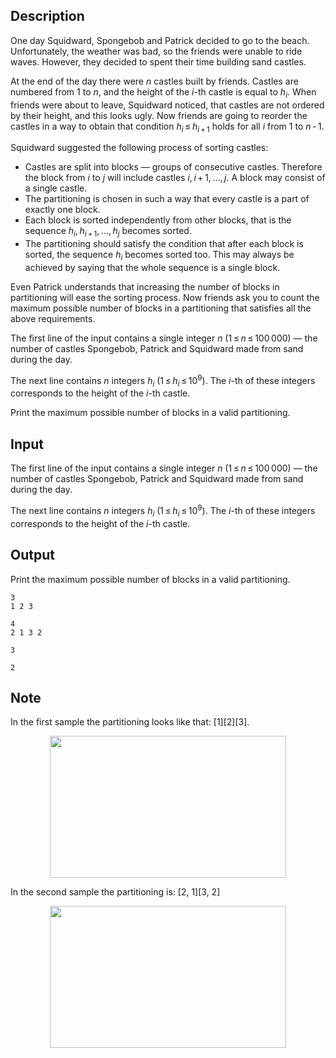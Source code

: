 ## Description

<div><p>One day Squidward, Spongebob and Patrick decided to go to the beach. Unfortunately, the weather was bad, so the friends were unable to ride waves. However, they decided to spent their time building sand castles.</p><p>At the end of the day there were <span class="tex-span"><i>n</i></span> castles built by friends. Castles are numbered from <span class="tex-span">1</span> to <span class="tex-span"><i>n</i></span>, and the height of the <span class="tex-span"><i>i</i></span>-th castle is equal to <span class="tex-span"><i>h</i><sub class="lower-index"><i>i</i></sub></span>. When friends were about to leave, Squidward noticed, that castles are not ordered by their height, and this looks ugly. Now friends are going to reorder the castles in a way to obtain that condition <span class="tex-span"><i>h</i><sub class="lower-index"><i>i</i></sub> ≤ <i>h</i><sub class="lower-index"><i>i</i> + 1</sub></span> holds for all <span class="tex-span"><i>i</i></span> from <span class="tex-span">1</span> to <span class="tex-span"><i>n</i> - 1</span>.</p><p>Squidward suggested the following process of sorting castles: </p><ul> <li> Castles are split into <span class="tex-font-style-it">blocks</span>&nbsp;— groups of <span class="tex-font-style-bf">consecutive</span> castles. Therefore the block from <span class="tex-span"><i>i</i></span> to <span class="tex-span"><i>j</i></span> will include castles <span class="tex-span"><i>i</i>, <i>i</i> + 1, ..., <i>j</i></span>. A block may consist of a single castle. </li><li> The partitioning is chosen in such a way that every castle is a part of <span class="tex-font-style-bf">exactly</span> one block. </li><li> Each block is sorted independently from other blocks, that is the sequence <span class="tex-span"><i>h</i><sub class="lower-index"><i>i</i></sub>, <i>h</i><sub class="lower-index"><i>i</i> + 1</sub>, ..., <i>h</i><sub class="lower-index"><i>j</i></sub></span> becomes sorted. </li><li> The partitioning should satisfy the condition that after each block is sorted, the sequence <span class="tex-span"><i>h</i><sub class="lower-index"><i>i</i></sub></span> becomes sorted too. This may always be achieved by saying that the whole sequence is a single block. </li></ul><p>Even Patrick understands that increasing the number of blocks in partitioning will ease the sorting process. Now friends ask you to count the maximum possible number of blocks in a partitioning that satisfies all the above requirements.</p></div><div class="input-specification"><p>The first line of the input contains a single integer <span class="tex-span"><i>n</i></span> (<span class="tex-span">1 ≤ <i>n</i> ≤ 100 000</span>)&nbsp;— the number of castles Spongebob, Patrick and Squidward made from sand during the day.</p><p>The next line contains <span class="tex-span"><i>n</i></span> integers <span class="tex-span"><i>h</i><sub class="lower-index"><i>i</i></sub></span> (<span class="tex-span">1 ≤ <i>h</i><sub class="lower-index"><i>i</i></sub> ≤ 10<sup class="upper-index">9</sup></span>). The <span class="tex-span"><i>i</i></span>-th of these integers corresponds to the height of the <span class="tex-span"><i>i</i></span>-th castle.</p></div><div class="output-specification"><p>Print the maximum possible number of blocks in a valid partitioning.</p></div>

## Input

<p>The first line of the input contains a single integer <span class="tex-span"><i>n</i></span> (<span class="tex-span">1 ≤ <i>n</i> ≤ 100 000</span>)&nbsp;— the number of castles Spongebob, Patrick and Squidward made from sand during the day.</p><p>The next line contains <span class="tex-span"><i>n</i></span> integers <span class="tex-span"><i>h</i><sub class="lower-index"><i>i</i></sub></span> (<span class="tex-span">1 ≤ <i>h</i><sub class="lower-index"><i>i</i></sub> ≤ 10<sup class="upper-index">9</sup></span>). The <span class="tex-span"><i>i</i></span>-th of these integers corresponds to the height of the <span class="tex-span"><i>i</i></span>-th castle.</p>

## Output

<p>Print the maximum possible number of blocks in a valid partitioning.</p>





```input1
3
1 2 3

```




```input2
4
2 1 3 2

```




```output1
3

```




```output2
2

```



## Note

<p>In the first sample the partitioning looks like that: [1][2][3].</p><center> <img class="tex-graphics" height="227px" src="file://TxaZ8EDy.png" style="max-width: 100.0%;max-height: 100.0%;" width="378px"> </center><p>In the second sample the partitioning is: [2, 1][3, 2]</p><center> <img class="tex-graphics" height="227px" src="file://8kBLFLLX.png" style="max-width: 100.0%;max-height: 100.0%;" width="378px"> </center>
